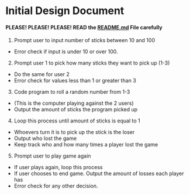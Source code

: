 # Initial Design Document
#### PLEASE! PLEASE! PLEASE! READ the [README.md](README.md) File carefully

1. Prompt user to input number of sticks between 10 and 100
- Error check if input is under 10 or over 100.
2. Prompt user 1 to pick how many sticks they want to pick up (1-3)
- Do the same for user 2
- Error check for values less than 1 or greater than 3
3. Code program to roll a random number from 1-3
- (This is the computer playing against the 2 users)
- Output the amount of sticks the program picked up
4. Loop this process until amount of sticks is equal to 1
- Whoevers turn it is to pick up the stick is the loser
- Output who lost the game
- Keep track who and how many times a player lost the game
5. Prompt user to play game again
- If user plays again, loop this process
- If user chooses to end game. Output the amount of losses each player has
- Error check for any other decision.